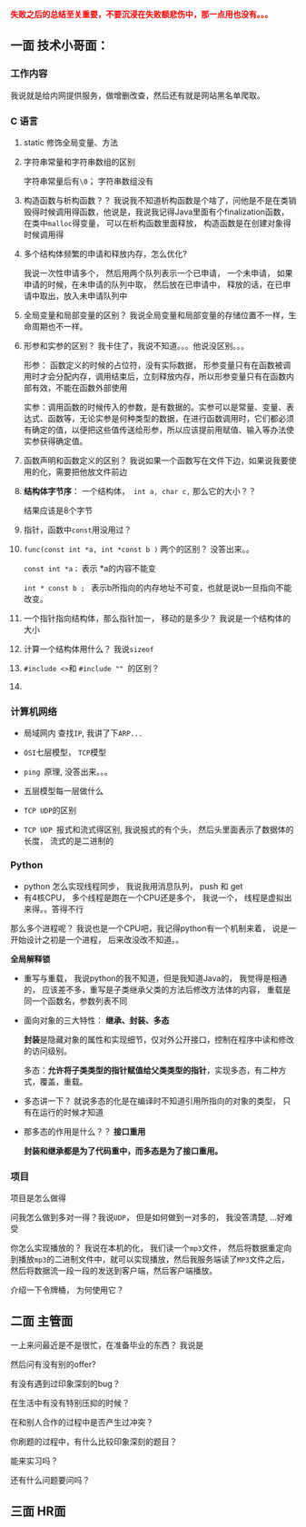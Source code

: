 

**<font color='red'>失败之后的总结至关重要，不要沉浸在失败额悲伤中，那一点用也没有。。。</font>**

## 一面 技术小哥面： 

### 工作内容

我说就是给内网提供服务，做增删改查，然后还有就是网站黑名单爬取。

### C 语言

1. static 修饰全局变量、方法

2. 字符串常量和字符串数组的区别

   字符串常量后有`\0`； 字符串数组没有

3. 构造函数与析构函数？？  我说我不知道析构函数是个啥了，问他是不是在类销毁得时候调用得函数，他说是，我说我记得Java里面有个finalization函数， 在类中`malloc`得变量， 可以在析构函数里面释放， 构造函数是在创建对象得时候调用得

4. 多个结构体频繁的申请和释放内存，怎么优化? 

   我说一次性申请多个， 然后用两个队列表示一个已申请， 一个未申请， 如果申请的时候，在未申请的队列中取， 然后放在已申请中， 释放的话，在已申请中取出，放入未申请队列中

5. 全局变量和局部变量的区别？ 我说全局变量和局部变量的存储位置不一样，生命周期也不一样。

6. 形参和实参的区别？ 我卡住了，我说不知道。。。他说没区别。。。

   形参： 函数定义的时候的占位符，没有实际数据， 形参变量只有在函数被调用时才会分配内存，调用结束后，立刻释放内存，所以形参变量只有在函数内部有效，不能在函数外部使用

   实参：调用函数的时候传入的参数，是有数据的。实参可以是常量、变量、表达式、函数等，无论实参是何种类型的数据，在进行函数调用时，它们都必须有确定的值，以便把这些值传送给形参，所以应该提前用赋值、输入等办法使实参获得确定值。

   

7. 函数声明和函数定义的区别？ 我说如果一个函数写在文件下边，如果说我要使用的化，需要把他放文件前边

8. **结构体字节序**： 一个结构体，` int a, char c,` 那么它的大小？？ 

   结果应该是8个字节

9. 指针，函数中`const`用没用过？ 

10. `func(const int *a, int *const b )` 两个的区别？ 没答出来。。

    `const int *a；` 表示 *a的内容不能变

    `int * const b ; ` 表示b所指向的内存地址不可变，也就是说b一旦指向不能改变。

11. 一个指针指向结构体，那么指针加一， 移动的是多少？ 我说是一个结构体的大小

12. 计算一个结构体用什么？ 我说`sizeof`

13. `#include <>`和 `#include "" `的区别？ 

14. 

### 计算机网络

- 局域网内 查找`IP`, 我讲了下`ARP...`

- `OSI`七层模型， `TCP`模型

- `ping `原理, 没答出来。。。

- 五层模型每一层做什么

- `TCP UDP`的区别

- `TCP UDP `报式和流式得区别, 我说报式的有个头， 然后头里面表示了数据体的长度， 流式的是二进制的

  



### Python

- python 怎么实现线程同步， 我说我用消息队列， push 和 get
- 有4核CPU， 多个线程是跑在一个CPU还是多个， 我说一个， 线程是虚拟出来得。。答得不行

那么多个进程呢？ 我说也是一个CPU吧，我记得python有一个机制来着， 说是一开始设计之初是一个进程， 后来改没改不知道。。 

**全局解释锁**

- 重写与重载， 我说python的我不知道，但是我知道Java的， 我觉得是相通的， 应该差不多，重写是子类继承父类的方法后修改方法体的内容， 重载是同一个函数名，参数列表不同

- 面向对象的三大特性： **继承、封装、多态**

  **封装**是隐藏对象的属性和实现细节，仅对外公开接口，控制在程序中读和修改的访问级别。

  多态：**允许将子类类型的指针赋值给父类类型的指针**，实现多态，有二种方式，覆盖，重载。

- 多态讲一下？ 就说多态的化是在编译时不知道引用所指向的对象的类型， 只有在运行的时候才知道

- 那多态的作用是什么？？ **接口重用**

  **封装和继承都是为了代码重中，而多态是为了接口重用。**

### 项目

项目是怎么做得

问我怎么做到多对一得？我说`UDP`， 但是如何做到一对多的， 我没答清楚, ...好难受

你怎么实现播放的？ 我说在本机的化， 我们读一个`mp3`文件， 然后将数据重定向到播放`mp3`的二进制文件中，就可以实现播放，然后我服务端读了`MP3`文件之后，然后将数据流一段一段的发送到客户端，然后客户端播放。

介绍一下令牌桶， 为何使用它？



## 二面 主管面

一上来问最近是不是很忙，在准备毕业的东西？ 我说是

然后问有没有别的offer?

有没有遇到过印象深刻的bug？

在生活中有没有特别压抑的时候？ 

在和别人合作的过程中是否产生过冲突？

你刷题的过程中，有什么比较印象深刻的题目？

能来实习吗？ 

还有什么问题要问吗？



## 三面 HR面



